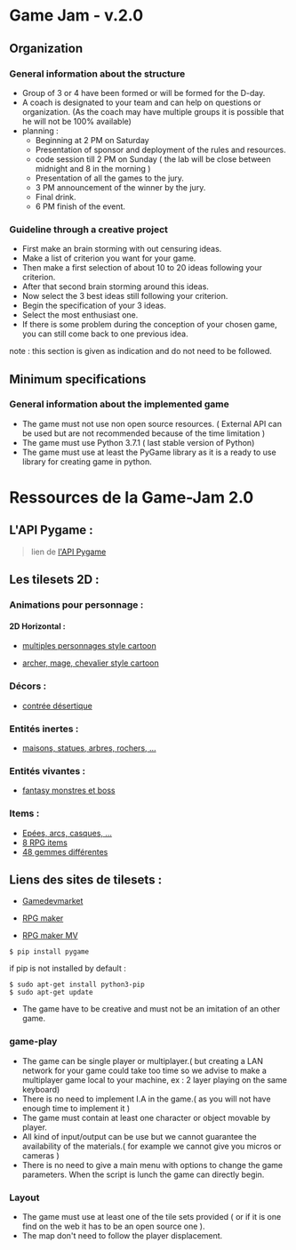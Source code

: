 # Game Jam - v.2.0
## Organization
### General information about the structure
* Group of 3 or 4 have been formed or will be formed for the D-day.
* A coach is designated to your team and can help on questions or organization. (As the coach may have multiple groups it is possible that he will not be 100% available)
* planning :
  * Beginning at 2 PM  on Saturday
  * Presentation of sponsor and deployment of the rules and resources.
  * code session till 2 PM on Sunday ( the lab will be close between midnight and 8 in the morning )
  * Presentation of all the games to the jury.
  * 3 PM announcement of the winner by the jury.
  * Final drink.
  * 6 PM finish of the event.

### Guideline through a creative project
* First make an brain storming with out censuring ideas.
* Make a list of criterion you want for your game.
* Then make a first selection of about 10 to 20 ideas following your criterion.
* After that second brain storming around this ideas.
* Now select the 3 best ideas still following your criterion.
* Begin the specification of your 3 ideas.
* Select the most enthusiast one.
* If there is some problem during the conception of your chosen game, you can still come back to one previous idea.

note : this section is given as indication and do not need to be followed.

## Minimum specifications
### General information about the implemented game
* The game must not use non open source resources. ( External API can be used but are not recommended because of the time limitation )
* The game must use Python 3.7.1 ( last stable version of Python)
* The game must use at least the PyGame library as it is a ready to use library for creating game in python.

# Ressources de la Game-Jam 2.0

## L'API Pygame :

> lien de [l'API Pygame](https://www.pygame.org/docs/)

## Les tilesets 2D :

### Animations pour personnage :
   #### 2D Horizontal :

   - [multiples personnages style cartoon](https://www.gameart2d.com/freebies.html)

   - [archer, mage, chevalier style cartoon](https://www.gamedevmarket.net/asset/fantasy-heroes-character-sprite-sheet-10156/)

### Décors :

  - [contrée désertique](https://craftpix.net/freebies/free-2d-rpg-desert-tileset/)

### Entités inertes :

  - [maisons, statues, arbres, rochers, ...](https://vxresource.wordpress.com/category/resources/tilesets/)

### Entités vivantes :

  - [fantasy monstres et boss](https://www.gamedevmarket.net/asset/free-rpg-monster-pack/)

### Items :

  - [Epées, arcs, casques, ...](https://www.gamedevmarket.net/asset/rpg-item-pack-16x16-free/)
  - [8 RPG items](https://www.gamedevmarket.net/asset/free-item-pack-9232/)
  - [48 gemmes différentes](https://www.gamedevmarket.net/asset/free-48-gems-icon-pack/)

## Liens des sites de tilesets :

  - [Gamedevmarket](https://www.gamedevmarket.net/category/2d/?type=free&genre=fantasy&orderby=popularity)

  - [RPG maker](https://rpgmaker.net/resources/)

  - [RPG maker MV](https://rpgmakermv.co/resources/categories/tilesets.9/)

```
$ pip install pygame
```
if pip is not installed by default :
```
$ sudo apt-get install python3-pip
$ sudo apt-get update
```
* The game have to be creative and must not be an imitation of an other game.

### game-play
* The game can be single player or multiplayer.( but creating a LAN network for your game could take too time so we advise to make a multiplayer game local to your machine, ex : 2 layer playing on the same keyboard)
* There is no need to implement I.A in the game.( as you will not have enough time to implement it )
* The game must contain at least one character or object movable by player.
* All kind of input/output can be use but we cannot guarantee the availability of the materials.( for example we cannot give you micros or cameras )
* There is no need to give a main menu with options to change the game parameters. When the script is lunch the game can directly begin.


### Layout
* The game must use at least one of the tile sets provided ( or if it is one find on the web it has to be an open source one ).
* The map don't need to follow the player displacement.
